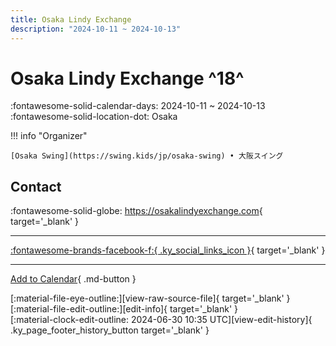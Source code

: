 ```yaml
---
title: Osaka Lindy Exchange
description: "2024-10-11 ~ 2024-10-13"
---
```


# Osaka Lindy Exchange ^18^

:fontawesome-solid-calendar-days: 2024-10-11 ~ 2024-10-13  
:fontawesome-solid-location-dot: Osaka  

!!! info "Organizer"

    [Osaka Swing](https://swing.kids/jp/osaka-swing) • 大阪スイング  

## Contact

:fontawesome-solid-globe: <https://osakalindyexchange.com>{ target='_blank' }  

---

 [:fontawesome-brands-facebook-f:{ .ky_social_links_icon }](https://www.facebook.com/events/2524406597767653){ target='_blank' }

---

[Add to Calendar](https://swing.news/ics/en/2024/jp/osaka-lindy-exchange-2024.ics){ .md-button }

<div class="ky_page_footer" markdown>
<div class="ky_page_footer_trailing" markdown="span">
[:material-file-eye-outline:][view-raw-source-file]{ target='_blank' }
[:material-file-edit-outline:][edit-info]{ target='_blank' }
</div>
<div class="ky_page_footer_leading" markdown="span">
[:material-clock-edit-outline: 2024-06-30 10:35 UTC][view-edit-history]{ .ky_page_footer_history_button target='_blank' }
</div>
</div>

[view-raw-source-file]: https://github.com/swingdance/events/blob/main/2024/jp/osaka-lindy-exchange-2024.json "View Raw Source File"
[edit-info]: https://github.com/swingdance/events/issues/new?assignees=&labels=update+event&projects=&template=03-update_entity.yml&title=%5B2024%2Fjp%5D%20Osaka%20Lindy%20Exchange&region=jp&year=2024&id=osaka-lindy-exchange-2024&name=Osaka%20Lindy%20Exchange&org_id=osaka-swing "Edit Info"

[view-edit-history]: https://github.com/swingdance/events/commits/main/2024/jp/osaka-lindy-exchange-2024.json "View Edit History"
